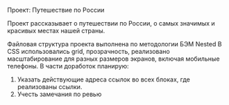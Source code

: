 Проект: Путешествие по России

Проект рассказывает о путешествии по России, о самых значимых и красивых местах нашей страны.

Файловая структура проекта выполнена по методологии БЭМ Nested
В CSS использовались grid, прозрачность, реализовано масштабирование для разных размеров экранов, включая мобильные телефоны.
В части доработок планирую:

1. Указать действующие адреса ссылок во всех блоках, где реализованы ссылки.
2. Учесть замечания по ревью
